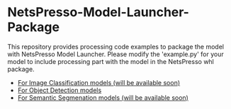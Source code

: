# NetsPresso-Model-Launcher-Package

This repository provides processing code examples to package the model with NetsPresso Model Launcher.
Please modify the 'example.py' for your model to include processing part with the model in the NetsPresso whl package.

- [For Image Classification models (will be available soon)](https://github.com/Nota-NetsPresso/NetsPresso-Model-Launcher-Package/tree/main/Processing%20code_image%20classification)
- [For Object Detection models](https://github.com/Nota-NetsPresso/NetsPresso-Model-Launcher-Package/tree/main/Processing%20code_object%20detection)
- [For Semantic Segmenation models (will be available soon)](https://github.com/Nota-NetsPresso/NetsPresso-Model-Launcher-Package/tree/main/Processing%20code_semantic%20segmentation)
